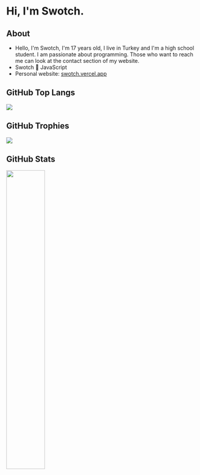<h1> Hi, I'm Swotch.</h1>

<h2> About</h2>

- Hello, I'm Swotch, I'm 17 years old, I live in Turkey and I'm a high school student. I am passionate about programming. Those who want to reach me can look at the contact section of my website.
- Swotch 💛 JavaScript
- Personal website: [swotch.vercel.app](https://swotch.vercel.app)

<h2 width="100%"> GitHub Top Langs</h2>
<img src="https://github-readme-stats.vercel.app/api/top-langs/?username=swotch9399&theme=react&hide_border=true&no-frame=true" />

<h2 width="100%"> GitHub Trophies</h2>
<img src="https://github-profile-trophy.vercel.app/?username=swotch9399&theme=darkhub&hide_border=true&no-frame=true" />

<h2 width="100%"> GitHub Stats</h2>
<img align="left" width="45%" src="https://github-readme-stats.vercel.app/api?username=swotch9399&show_icons=true&theme=react&hide_border=true">
